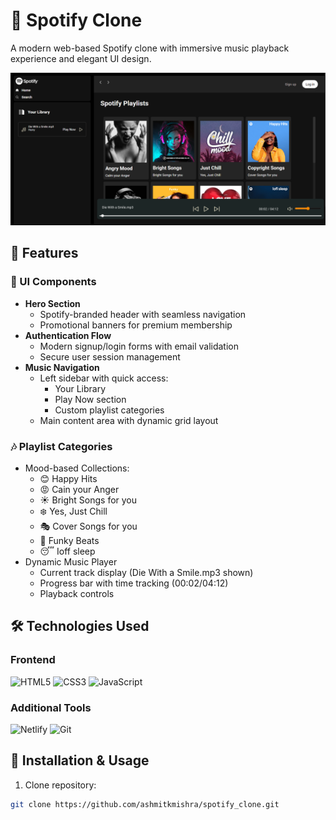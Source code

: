 # 🎵 Spotify Clone 

A modern web-based Spotify clone with immersive music playback experience and elegant UI design.

![![alt text](image.png)](./image.png)

## 🌟 Features

### 🎨 UI Components
- **Hero Section**
  - Spotify-branded header with seamless navigation
  - Promotional banners for premium membership
- **Authentication Flow**
  - Modern signup/login forms with email validation
  - Secure user session management
- **Music Navigation**
  - Left sidebar with quick access:
    - Your Library
    - Play Now section
    - Custom playlist categories
  - Main content area with dynamic grid layout

### 🎶 Playlist Categories
- Mood-based Collections:
  - 😊 Happy Hits
  - 😡 Cain your Anger 
  - ☀️ Bright Songs for you
  - ❄️ Yes, Just Chill
  - 🎭 Cover Songs for you
  - 🕺 Funky Beats
  - 😴 Ioff sleep
- Dynamic Music Player
  - Current track display (Die With a Smile.mp3 shown)
  - Progress bar with time tracking (00:02/04:12)
  - Playback controls

## 🛠️ Technologies Used

### Frontend
![HTML5](https://img.shields.io/badge/-HTML5-E34F26?style=flat-square&logo=html5&logoColor=white)
![CSS3](https://img.shields.io/badge/-CSS3-1572B6?style=flat-square&logo=css3&logoColor=white)
![JavaScript](https://img.shields.io/badge/-JavaScript-F7DF1E?style=flat-square&logo=javascript&logoColor=black)

### Additional Tools
![Netlify](https://img.shields.io/badge/-Netlify-00C7B7?style=flat-square&logo=netlify&logoColor=white)
![Git](https://img.shields.io/badge/-Git-F05032?style=flat-square&logo=git&logoColor=white)

## 🚀 Installation & Usage

1. Clone repository:
```bash
git clone https://github.com/ashmitkmishra/spotify_clone.git